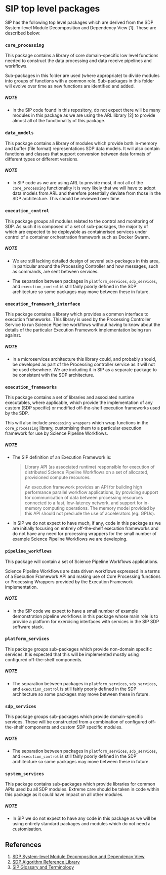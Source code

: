 # SIP top level packages

SIP has the following top level packages which are derived from the SDP 
System-level Module Decomposition and Dependency View \[1]. These are described
below:

### `core_processing`

This package contains a library of core domain-specific low level functions 
needed to construct the data processing and data receive pipelines and 
workflows.

Sub-packages in this folder are used (where appropriate) to divide modules into
groups of functions with a common role. Sub-packages in this folder
will evolve over time as new functions are identified and added.

##### NOTE

- In the SIP code found in this repository, do not expect there will be many 
  modules in this package as we are using the ARL library \[2] to provide almost
  all of the functionality of this package.


### `data_models`

This package contains a library of modules which provide both in-memory and 
buffer (file format) representations SDP data models. It will also contain
functions and classes that support conversion between data formats of different
types or different versions.

##### NOTE

- In SIP code as we are using ARL to provide most, if not all of the 
  `core_processing` functionality it is very likely that we will have to adopt
  data models from ARL and therefore potentially deviate from those in the SDP
  architecture. This should be reviewed over time.


### `execution_control`

This package groups all modules related to the control and monitoring of SDP.
As such it is composed of a set of sub-packages, the majority of which are 
expected to be deployable as containerised services under control of a 
container orchestration framework such as Docker Swarm.

##### NOTE

- We are still lacking detailed design of several sub-packages in this area, in
  particular around the Processing Controller and how messages, such as 
  commands, are sent between services.

- The separation between packages in `platform_services`, `sdp_services`, 
  and `execution_control` is still fairly poorly defined in the SDP 
  architecture so some packages may move between these in future. 


### `execution_framework_interface`

This package contains a library which provides a common interface to 
execution frameworks. This library is used by the Processing Controller Service
to run Science Pipeline workflows without having to know about the details of 
the particular Execution Framework implementation being run against. 

##### NOTE

- In a microservices architecture this library could, and probably should,
  be developed as part of the Processing controller service as it will not be
  used elsewhere. We are including it in SIP as a separate package to be 
  consistent with the SDP architecture. 


### `execution_frameworks`

This package contains a set of libraries and associated runtime executables,
where applicable, which provide the implementation of any custom (SDP specific)
or modified off-the-shelf execution frameworks used by the SDP.

This will also include `processing_wrappers` which wrap functions in the 
`core_processing` library, customising them to a particular execution framework
for use by Science Pipeline Workflows.


##### NOTE

- The SIP definition of an Execution Framework is:

    > Library API (as associated runtime) responsible for execution of 
    > distributed Science Pipeline Workflows on a set of allocated, provisioned
    > compute resources.
    >
    > An execution framework provides an API for building high performance 
    > parallel workflow applications, by providing support for communication 
    > of data between processing resources connected to a fast, low-latency 
    > network, and support for in-memory computing operations. The memory model
    > provided by this API should not preclude the use of accelerators 
    > (eg. GPUs).

- In SIP we do not expect to have much, if any, code in this package as we are 
  initially focusing on entirely off-the-shelf execution frameworks and do not
  have any need for processing wrappers for the small number of example 
  Science Pipeline Workflows we are developing.

### `pipeline_workflows`

This package will contain a set of Science Pipeline Workflows applications.

Science Pipeline Workflows are data driven workflows expressed in a terms of 
a Execution Framework API and making use of Core Processing functions or 
Processing Wrappers provided by the Execution Framework implementation.  

##### NOTE

- In the SIP code we expect to have a small number of example demonstration 
  pipeline workflows in this package whose main role is to provide a platform 
  for exercising interfaces with services in the SIP SDP software stack. 

### `platform_services`

This package groups sub-packages which provide non-domain specific
services. It is expected that this will be implemented mostly using configured 
off-the-shelf components.

##### NOTE

- The separation between packages in `platform_services`, `sdp_services`, 
  and `execution_control` is still fairly poorly defined in the SDP 
  architecture so some packages may move between these in future. 

### `sdp_services`

This package groups sub-packages which provide domain-specific services. These
will be constructed from a combination of configured off-the-shelf components 
and custom SDP specific modules. 

##### NOTE

- The separation between packages in `platform_services`, `sdp_services`, 
  and `execution_control` is still fairly poorly defined in the SDP 
  architecture so some packages may move between these in future. 


### `system_services`

This package contains sub-packages which provide libraries for common APIs
used bu all SDP modules. Extreme care should be taken in code within this 
package as it could have impact on all other modules.

##### NOTE

- In SIP we do not expect to have any code in this package as we will be using
  entirely standard packages and modules which do not need a customisation.


## References

1. [SDP System-level Module Decomposition and Dependency View](http://bit.ly/sdp_system_level_module_view)
1. [SDP Algorithm Reference Library](https://github.com/SKA-ScienceDataProcessor/algorithm-reference-library)
1. [SIP Glossary and Terminology](https://confluence.ska-sdp.org/display/WBS/SIP+Glossary+and+Terminology) 
